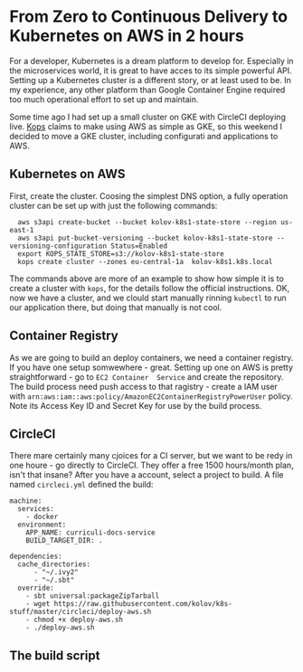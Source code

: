 # From Zero to Continuous Delivery to Kubernetes on AWS in 2 hours

For a developer, Kubernetes is a dream platform to develop for. 
Especially in the microservices world, it is great to have acces to its simple powerful API. 
Setting up a Kubernetes cluster is a different story, or at least used to be. 
In my experience, any other platform than Google Container Engine required too much operational effort to set up and maintain. 

Some time ago I had set up a small cluster on GKE with CircleCI deploying live. 
<a href="https://github.com/kubernetes/kops">Kops</a> claims to make using AWS as simple as GKE, 
so this weekend I decided to move a GKE cluster, including configurati and applications to AWS. 

## Kubernetes on AWS
First, create the cluster. Coosing the simplest DNS option, a fully operation cluster can be set up with just 
the following commands:

      aws s3api create-bucket --bucket kolov-k8s1-state-store --region us-east-1
      aws s3api put-bucket-versioning --bucket kolov-k8s1-state-store --versioning-configuration Status=Enabled
      export KOPS_STATE_STORE=s3://kolov-k8s1-state-store 
      kops create cluster --zones eu-central-1a  kolov-k8s1.k8s.local

The commands above are more of an example to show how simple it is to create a cluster with `kops`, for the details 
follow the official
 instructions.
 OK, now we have a cluster, and we clould start manually rinning `kubectl` to run our application there, but 
doing that manually is not cool. 

## Container Registry
As we are going to build an deploy containers, we need a container registry. 
If you have one setup somwewhere - great. Setting up one on AWS is pretty straightforward - go to `EC2 Container 
Service` and create the repository. The build process need push access to that ragistry - create a IAM user with 
`arn:aws:iam::aws:policy/AmazonEC2ContainerRegistryPowerUser` policy. Note its Access Key ID and Secret Key for use by 
the build process.

## CircleCI

There mare certainly many cjoices for a CI server, but we want to be redy in one houre - go directly to CircleCI. They
offer a free 1500 hours/month plan, isn't that insane? After you have a account, select a project to build. A file 
named `circleci.yml` defined the build:

    machine:
      services:
        - docker
      environment:
        APP_NAME: curriculi-docs-service
        BUILD_TARGET_DIR: .
    
    dependencies:
      cache_directories:
          - "~/.ivy2"
          - "~/.sbt"
      override:
        - sbt universal:packageZipTarball
        - wget https://raw.githubusercontent.com/kolov/k8s-stuff/master/circleci/deploy-aws.sh
        - chmod +x deploy-aws.sh
        - ./deploy-aws.sh
        
## The build script